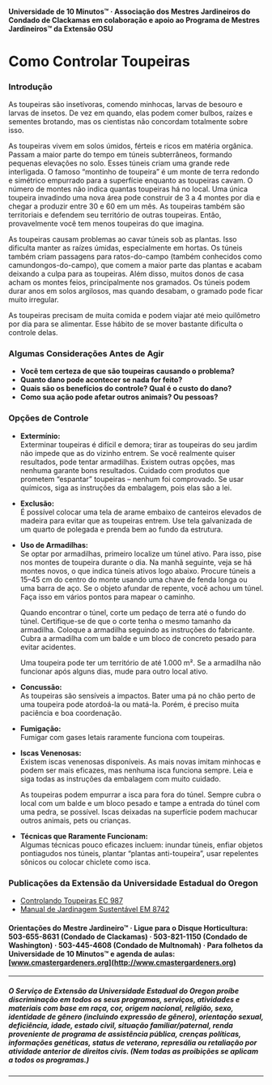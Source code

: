 #### Universidade de 10 Minutos™ · Associação dos Mestres Jardineiros do Condado de Clackamas em colaboração e apoio ao Programa de Mestres Jardineiros™ da Extensão OSU

# Como Controlar Toupeiras

### Introdução

As toupeiras são insetívoras, comendo minhocas, larvas de besouro e larvas de insetos. De vez em quando, elas podem comer bulbos, raízes e sementes brotando, mas os cientistas não concordam totalmente sobre isso.

As toupeiras vivem em solos úmidos, férteis e ricos em matéria orgânica. Passam a maior parte do tempo em túneis subterrâneos, formando pequenas elevações no solo. Esses túneis criam uma grande rede interligada. O famoso “montinho de toupeira” é um monte de terra redondo e simétrico empurrado para a superfície enquanto as toupeiras cavam. O número de montes não indica quantas toupeiras há no local. Uma única toupeira invadindo uma nova área pode construir de 3 a 4 montes por dia e chegar a produzir entre 30 e 60 em um mês. As toupeiras também são territoriais e defendem seu território de outras toupeiras. Então, provavelmente você tem menos toupeiras do que imagina.

As toupeiras causam problemas ao cavar túneis sob as plantas. Isso dificulta manter as raízes úmidas, especialmente em hortas. Os túneis também criam passagens para ratos-do-campo (também conhecidos como camundongos-do-campo), que comem a maior parte das plantas e acabam deixando a culpa para as toupeiras. Além disso, muitos donos de casa acham os montes feios, principalmente nos gramados. Os túneis podem durar anos em solos argilosos, mas quando desabam, o gramado pode ficar muito irregular.

As toupeiras precisam de muita comida e podem viajar até meio quilômetro por dia para se alimentar. Esse hábito de se mover bastante dificulta o controle delas.

### Algumas Considerações Antes de Agir

- **Você tem certeza de que são toupeiras causando o problema?**
- **Quanto dano pode acontecer se nada for feito?**
- **Quais são os benefícios do controle? Qual é o custo do dano?**
- **Como sua ação pode afetar outros animais? Ou pessoas?**

### Opções de Controle

- **Extermínio:**  
  Exterminar toupeiras é difícil e demora; tirar as toupeiras do seu jardim não impede que as do vizinho entrem. Se você realmente quiser resultados, pode tentar armadilhas. Existem outras opções, mas nenhuma garante bons resultados. Cuidado com produtos que prometem “espantar” toupeiras – nenhum foi comprovado. Se usar químicos, siga as instruções da embalagem, pois elas são a lei.

- **Exclusão:**  
  É possível colocar uma tela de arame embaixo de canteiros elevados de madeira para evitar que as toupeiras entrem. Use tela galvanizada de um quarto de polegada e prenda bem ao fundo da estrutura.

- **Uso de Armadilhas:**  
  Se optar por armadilhas, primeiro localize um túnel ativo. Para isso, pise nos montes de toupeira durante o dia. Na manhã seguinte, veja se há montes novos, o que indica túneis ativos logo abaixo. Procure túneis a 15–45 cm do centro do monte usando uma chave de fenda longa ou uma barra de aço. Se o objeto afundar de repente, você achou um túnel. Faça isso em vários pontos para mapear o caminho.

  Quando encontrar o túnel, corte um pedaço de terra até o fundo do túnel. Certifique-se de que o corte tenha o mesmo tamanho da armadilha. Coloque a armadilha seguindo as instruções do fabricante. Cubra a armadilha com um balde e um bloco de concreto pesado para evitar acidentes.

  Uma toupeira pode ter um território de até 1.000 m². Se a armadilha não funcionar após alguns dias, mude para outro local ativo.

- **Concussão:**  
  As toupeiras são sensíveis a impactos. Bater uma pá no chão perto de uma toupeira pode atordoá-la ou matá-la. Porém, é preciso muita paciência e boa coordenação.

- **Fumigação:**  
  Fumigar com gases letais raramente funciona com toupeiras.

- **Iscas Venenosas:**  
  Existem iscas venenosas disponíveis. As mais novas imitam minhocas e podem ser mais eficazes, mas nenhuma isca funciona sempre. Leia e siga todas as instruções da embalagem com muito cuidado.

  As toupeiras podem empurrar a isca para fora do túnel. Sempre cubra o local com um balde e um bloco pesado e tampe a entrada do túnel com uma pedra, se possível. Iscas deixadas na superfície podem machucar outros animais, pets ou crianças.

- **Técnicas que Raramente Funcionam:**  
  Algumas técnicas pouco eficazes incluem: inundar túneis, enfiar objetos pontiagudos nos túneis, plantar “plantas anti-toupeira”, usar repelentes sônicos ou colocar chiclete como isca.

### Publicações da Extensão da Universidade Estadual do Oregon

- [Controlando Toupeiras EC 987](https://catalog.extension.oregonstate.edu)
- [Manual de Jardinagem Sustentável EM 8742](https://catalog.extension.oregonstate.edu)

#### Orientações do Mestre Jardineiro™ · Ligue para o Disque Horticultura: 503-655-8631 (Condado de Clackamas) · 503-821-1150 (Condado de Washington) · 503-445-4608 (Condado de Multnomah) · Para folhetos da Universidade de 10 Minutos™ e agenda de aulas: [www.cmastergardeners.org](http://www.cmastergardeners.org)

---

##### O Serviço de Extensão da Universidade Estadual do Oregon proíbe discriminação em todos os seus programas, serviços, atividades e materiais com base em raça, cor, origem nacional, religião, sexo, identidade de gênero (incluindo expressão de gênero), orientação sexual, deficiência, idade, estado civil, situação familiar/paternal, renda proveniente de programa de assistência pública, crenças políticas, informações genéticas, status de veterano, represália ou retaliação por atividade anterior de direitos civis. (Nem todas as proibições se aplicam a todos os programas.)
---
